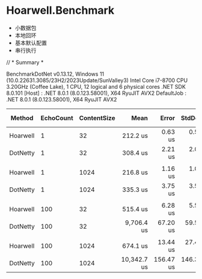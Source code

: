 ﻿# Hoarwell.Benchmark

 - 小数据包
 - 本地回环
 - 基本默认配置
 - 串行执行

// * Summary *

BenchmarkDotNet v0.13.12, Windows 11 (10.0.22631.3085/23H2/2023Update/SunValley3)
Intel Core i7-8700 CPU 3.20GHz (Coffee Lake), 1 CPU, 12 logical and 6 physical cores
.NET SDK 8.0.101
  [Host]     : .NET 8.0.1 (8.0.123.58001), X64 RyuJIT AVX2
  DefaultJob : .NET 8.0.1 (8.0.123.58001), X64 RyuJIT AVX2


| Method   | EchoCount | ContentSize | Mean        | Error     | StdDev    | Ratio | Gen0     | Allocated | Alloc Ratio |
|--------- |---------- |------------ |------------:|----------:|----------:|------:|---------:|----------:|------------:|
| Hoarwell | 1         | 32          |    212.2 us |   0.63 us |   0.59 us |  0.69 |        - |   1.35 KB |        0.39 |
| DotNetty | 1         | 32          |    308.4 us |   2.21 us |   2.07 us |  1.00 |   0.4883 |   3.49 KB |        1.00 |
|          |           |             |             |           |           |       |          |           |             |
| Hoarwell | 1         | 1024        |    216.8 us |   1.16 us |   1.08 us |  0.65 |   0.9766 |   7.16 KB |        0.77 |
| DotNetty | 1         | 1024        |    335.3 us |   3.75 us |   3.50 us |  1.00 |   1.4648 |   9.26 KB |        1.00 |
|          |           |             |             |           |           |       |          |           |             |
| Hoarwell | 100       | 32          |    515.4 us |   6.28 us |   5.57 us |  0.05 |  13.6719 |  87.14 KB |        0.33 |
| DotNetty | 100       | 32          |  9,706.4 us |  67.20 us |  59.57 us |  1.00 |  31.2500 | 267.96 KB |        1.00 |
|          |           |             |             |           |           |       |          |           |             |
| Hoarwell | 100       | 1024        |    674.1 us |  13.44 us |  27.46 us |  0.07 | 117.1875 | 677.22 KB |        0.77 |
| DotNetty | 100       | 1024        | 10,342.7 us | 156.47 us | 146.37 us |  1.00 | 140.6250 | 879.16 KB |        1.00 |
